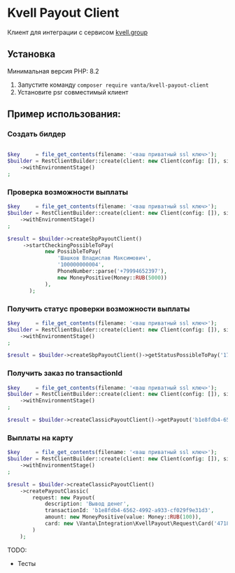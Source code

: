 # Kvell Payout Client


Клиент для интеграции с сервисом [kvell.group](https://docs.stage.kvell.group/payout/)


## Установка

Минимальная версия PHP: 8.2

1. Запустите команду ```composer require vanta/kvell-payout-client```
2. Установите psr совместимый клиент



## Пример использования:


### Создать билдер

```php

$key     = file_get_contents(filename: '<ваш приватный ssl ключ>');
$builder = RestClientBuilder::create(client: new Client(config: []), signKey: new SignKey(value: $key), apiKey: '<Ваш ApiKey>', secretKey: '<Ваш секретный ключ>')
    ->withEnvironmentStage()
;
```




### Проверка возможности выплаты


```php
$key     = file_get_contents(filename: '<ваш приватный ssl ключ>');
$builder = RestClientBuilder::create(client: new Client(config: []), signKey: new SignKey(value: $key), apiKey: '<Ваш ApiKey>', secretKey: '<Ваш секретный ключ>')
    ->withEnvironmentStage()
;

$result = $builder->createSbpPayoutClient()
     ->startCheckingPossibleToPay(
            new PossibleToPay(
                'Шашков Владислав Максимович',
                '100000000004',
                PhoneNumber::parse('+79994652397'),
                new MoneyPositive(Money::RUB(5000))
            ),
       );
```



### Получить статус проверки возможности выплаты


```php
$key     = file_get_contents(filename: '<ваш приватный ssl ключ>');
$builder = RestClientBuilder::create(client: new Client(config: []), signKey: new SignKey(value: $key), apiKey: '<Ваш ApiKey>', secretKey: '<Ваш секретный ключ>')
    ->withEnvironmentStage()
;

$result = $builder->createSbpPayoutClient()->getStatusPossibleToPay('170444');
```



### Получить заказ по transactionId


```php
$key     = file_get_contents(filename: '<ваш приватный ssl ключ>');
$builder = RestClientBuilder::create(client: new Client(config: []), signKey: new SignKey(value: $key), apiKey: '<Ваш ApiKey>', secretKey: '<Ваш секретный ключ>')
    ->withEnvironmentStage()
;

$result = $builder->createClassicPayoutClient()->getPayout('b1e8fdb4-6562-4992-a933-cf029f9e31d3');
```



### Выплаты на карту

```php
$key     = file_get_contents(filename: '<ваш приватный ssl ключ>');
$builder = RestClientBuilder::create(client: new Client(config: []), signKey: new SignKey(value: $key), apiKey: '<Ваш ApiKey>', secretKey: '<Ваш секретный ключ>')
    ->withEnvironmentStage()
;

$result = $builder->createClassicPayoutClient()
    ->createPayoutClassic(
        request: new Payout(
            description: 'Вывод денег',
            transactionId: 'b1e8fdb4-6562-4992-a933-cf029f9e31d3',
            amount: new MoneyPositive(value: Money::RUB(100)),
            card: new \Vanta\Integration\KvellPayout\Request\Card('4718190802359673'),
        )
    );
```

TODO:
- Тесты